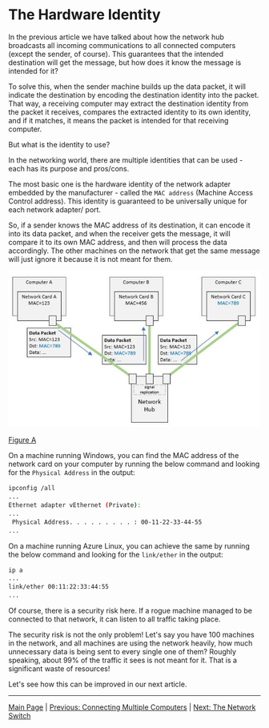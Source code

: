 # The Hardware Identity

In the previous article we have talked about how the network hub broadcasts
all incoming communications to all connected computers (except the sender, of
course). This guarantees that the intended destination will get the message,
but how does it know the message is intended for it?

To solve this, when the sender machine builds up the data packet, it will
indicate the destination by encoding the destination identity into the packet.
That way, a receiving computer may extract the destination identity from the
packet it receives, compares the extracted identity to its own identity, and
if it matches, it means the packet is intended for that receiving computer.

But what is the identity to use?

In the networking world, there are multiple identities that can be used - each
has its purpose and pros/cons.

The most basic one is the hardware identity of the network adapter embedded by
the manufacturer - called the `MAC address` (Machine Access Control address).
This identity is guaranteed to be universally unique for each network adapter/
port.

So, if a sender knows the MAC address of its destination, it can encode it into
its data packet, and when the receiver gets the message, it will compare it to
its own MAC address, and then will process the data accordingly. The other
machines on the network that get the same message will just ignore it because
it is not meant for them.

![Figure A](./hardware-identity.jpg)

[Figure A](./hardware-identity.jpg)

On a machine running Windows, you can find the MAC address of the network card
on your computer by running the below command and looking for the
`Physical Address` in the output:

```bash
ipconfig /all
...
Ethernet adapter vEthernet (Private):
...
 Physical Address. . . . . . . . . : 00-11-22-33-44-55
...
```

On a machine running Azure Linux, you can achieve the same by running the below
command and looking for the `link/ether` in the output:

```bash
ip a
...
link/ether 00:11:22:33:44:55
...
```

Of course, there is a security risk here. If a rogue machine managed to be
connected to that network, it can listen to all traffic taking place.

The security risk is not the only problem! Let's say you have 100 machines in
the network, and all machines are using the network heavily, how much
unnecessary data is being sent to every single one of them? Roughly speaking,
about 99% of the traffic it sees is not meant for it. That is a significant
waste of resources!

Let's see how this can be improved in our next article.

----

[Main Page](../README.md) | [Previous: Connecting Multiple Computers](../02-connecting-multiple-computers/connecting-multiple-computers.md) | [Next: The Network Switch](../04-the-network-switch/the-network-switch.md)